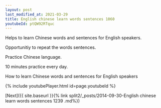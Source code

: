 ```yaml
---
layout: post
last_modified_at: 2021-03-29
title: English chinese learn words sentences 1060 
youtubeId: ptQW92RTquc
---
```

 
 
Helps to learn Chinese words and sentences for English speakers.

Opportunitiy to repeat the words sentences. 

Practice Chinese language. 
 
10 minutes practice every day. 
 
How to learn Chinese words and sentences for English speakers 
 
{% include youtubePlayer.html id=page.youtubeId %}
 
 
[Next]({{ site.baseurl }}{% link  split2/_posts/2014-09-30-English chinese learn words sentences 1239 .md%})
 
